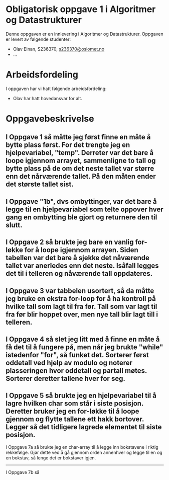 # Obligatorisk oppgave 1 i Algoritmer og Datastrukturer

Denne oppgaven er en innlevering i Algoritmer og Datastrukturer. 
Oppgaven er levert av følgende studenter:
* Olav Elnan, S236370, s236370@oslomet.no
* ...

# Arbeidsfordeling

I oppgaven har vi hatt følgende arbeidsfordeling:
* Olav har hatt hovedansvar for alt.

# Oppgavebeskrivelse

I Oppgave 1 så måtte jeg først finne en måte å bytte plass først.
For det trengte jeg en hjelpevariabel, "temp".
Derreter var det bare å loope igjennom arrayet, sammenligne to tall
og bytte plass på de om det neste tallet var større enn det
nårværende tallet. På den måten ender det største tallet sist.
---

I Oppgave "1b", dvs ombyttinger, var det bare å legge til en hjelpevariabel
som telte oppover hver gang en ombytting ble gjort og returnere den til slutt.
---

I Oppgave 2 så brukte jeg bare en vanlig for-løkke for å loope
igjennom arrayen. Siden tabellen var det bare å sjekke det nåværende tallet
var anerledes enn det neste. Isåfall legges det til i telleren
og nåværende tall oppdateres.
---

I Oppgave 3 var tabbelen usortert, så da måtte jeg bruke en ekstra for-loop
for å ha kontroll på hvilke tall som lagt til fra før.
Tall som var lagt til fra før blir hoppet over, men
nye tall blir lagt till i telleren.
---

I Oppgave 4 så slet jeg litt med å finne en måte å få det til å fungere på,
men når jeg brukte "while" istedenfor "for", så funket det.
Sorterer først oddetall ved hjelp av modulo og noterer plasseringen
hvor oddetall og partall møtes. Sorterer deretter tallene hver for seg.
---

I Oppgave 5 så brukte jeg en hjelpevariabel til å lagre hvilken char som
står i siste posisjon. Deretter bruker jeg en for-løkke til å loope
gjennom og flytte tallene ett hakk bortover.
Legger så det tidligere lagrede elementet til siste posisjon.
---

I Oppgave 7a så brukte jeg en char-array til å legge inn bokstavene i riktig
rekkefølge. Gjør dette ved å gå gjennom orden annenhver og legge til en og en
bokstav, så lenge det er bokstaver igjen.

---
I Oppgave 7b så
